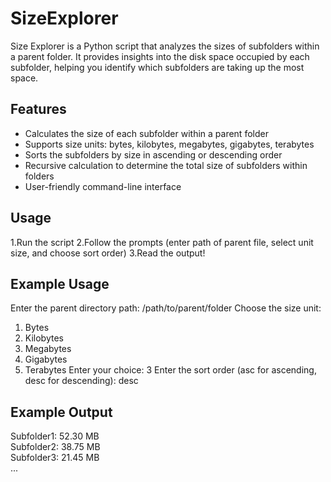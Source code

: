# SizeExplorer

Size Explorer is a Python script that analyzes the sizes of subfolders within a parent folder. 
It provides insights into the disk space occupied by each subfolder, helping you identify which subfolders are taking up the most space.

## Features

- Calculates the size of each subfolder within a parent folder
- Supports size units: bytes, kilobytes, megabytes, gigabytes, terabytes
- Sorts the subfolders by size in ascending or descending order
- Recursive calculation to determine the total size of subfolders within folders
- User-friendly command-line interface

## Usage
1.Run the script
2.Follow the prompts (enter path of parent file, select unit size, and choose sort order)
3.Read the output!

## Example Usage

Enter the parent directory path: /path/to/parent/folder
Choose the size unit:
1. Bytes
2. Kilobytes
3. Megabytes
4. Gigabytes
5. Terabytes
Enter your choice: 3
Enter the sort order (asc for ascending, desc for descending): desc

## Example Output

Subfolder1: 52.30 MB\
Subfolder2: 38.75 MB\
Subfolder3: 21.45 MB\
...
